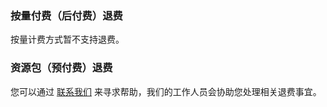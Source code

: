 ﻿### 按量付费（后付费）退费

按量计费方式暂不支持退费。

### 资源包（预付费）退费

您可以通过 [联系我们](https://cloud.tencent.com/document/product/1534/64478) 来寻求帮助，我们的工作人员会协助您处理相关退费事宜。

